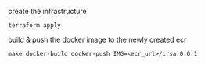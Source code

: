 create the infrastructure
```
terraform apply
```

build & push the docker image to the newly created ecr
```
make docker-build docker-push IMG=<ecr_url>/irsa:0.0.1
```
